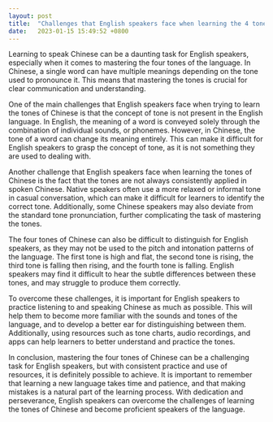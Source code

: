 ```yaml
---
layout: post
title:  "Challenges that English speakers face when learning the 4 tones of Chinese"
date:   2023-01-15 15:49:52 +0800
---
```


Learning to speak Chinese can be a daunting task for English speakers, especially when it comes to mastering the four tones of the language. In Chinese, a single word can have multiple meanings depending on the tone used to pronounce it. This means that mastering the tones is crucial for clear communication and understanding.



One of the main challenges that English speakers face when trying to learn the tones of Chinese is that the concept of tone is not present in the English language. In English, the meaning of a word is conveyed solely through the combination of individual sounds, or phonemes. However, in Chinese, the tone of a word can change its meaning entirely. This can make it difficult for English speakers to grasp the concept of tone, as it is not something they are used to dealing with.



Another challenge that English speakers face when learning the tones of Chinese is the fact that the tones are not always consistently applied in spoken Chinese. Native speakers often use a more relaxed or informal tone in casual conversation, which can make it difficult for learners to identify the correct tone. Additionally, some Chinese speakers may also deviate from the standard tone pronunciation, further complicating the task of mastering the tones.



The four tones of Chinese can also be difficult to distinguish for English speakers, as they may not be used to the pitch and intonation patterns of the language. The first tone is high and flat, the second tone is rising, the third tone is falling then rising, and the fourth tone is falling. English speakers may find it difficult to hear the subtle differences between these tones, and may struggle to produce them correctly.



To overcome these challenges, it is important for English speakers to practice listening to and speaking Chinese as much as possible. This will help them to become more familiar with the sounds and tones of the language, and to develop a better ear for distinguishing between them. Additionally, using resources such as tone charts, audio recordings, and apps can help learners to better understand and practice the tones.



In conclusion, mastering the four tones of Chinese can be a challenging task for English speakers, but with consistent practice and use of resources, it is definitely possible to achieve. It is important to remember that learning a new language takes time and patience, and that making mistakes is a natural part of the learning process. With dedication and perseverance, English speakers can overcome the challenges of learning the tones of Chinese and become proficient speakers of the language.
